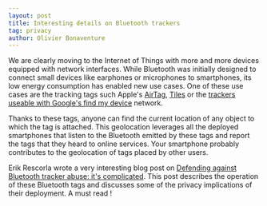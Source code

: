 ```yaml
---
layout: post
title: Interesting details on Bluetooth trackers
tag: privacy
author: Olivier Bonaventure
---
```


We are clearly moving to the Internet of Things with more and more devices equipped with network interfaces. While Bluetooth was initially designed to connect small devices like earphones or microphones to smartphones, its low energy consumption has enabled new use cases. One of these use cases are the tracking tags such Apple's [AirTag](https://www.apple.com/airtag/), [Tiles](https://be.tile.com/en) or the [trackers useable with Google's find my device](https://arstechnica.com/gadgets/2023/05/bluetooth-tags-for-androids-3-billion-strong-tracking-network-are-here/?utm_brand=arstechnica&utm_source=twitter&utm_social-type=owned&utm_medium=social) network.

Thanks to these tags, anyone can find the current location of any object to which the tag is attached. This geolocation leverages all the deployed smartphones that listen to the Bluetooth emitted by these tags and report the tags that they heard to online services. Your smartphone probably contributes to the geolocation of tags placed by other users.

Erik Rescorla wrote a very interesting blog post on [Defending against Bluetooth tracker abuse: it's complicated](https://educatedguesswork.org/posts/unwanted-tracking/). This post describes the operation of these Bluetooth tags and discusses some of the privacy implications of their deployment. A must read !



